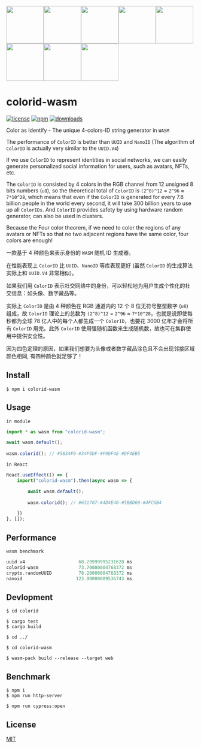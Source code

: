 <img src="https://user-images.githubusercontent.com/11075892/189524235-e20dfc88-6986-468c-8920-349887e516ce.svg" width="100px" /><img src="https://user-images.githubusercontent.com/11075892/189524254-ff66b01a-ea54-4025-8c99-fbc413814c8a.svg" width="100px" /><img src="https://user-images.githubusercontent.com/11075892/189524263-537b3569-6c45-4ee7-8139-e0fddf9b2226.svg" width="100px" /><img src="https://user-images.githubusercontent.com/11075892/189524266-aa3bb68c-0cbb-4120-916d-257ecc0db246.svg" width="100px" /><img src="https://user-images.githubusercontent.com/11075892/189524271-e3c92f62-4ef1-4703-8438-640ae436c8fc.svg" width="100px" /><img src="https://user-images.githubusercontent.com/11075892/189524273-4c569f99-3ba4-4c70-a22e-ed67b1be34f3.svg" width="100px" /><img src="https://user-images.githubusercontent.com/11075892/189524274-d3b4faea-b1a1-42fd-a32b-a16ded1a007e.svg" width="100px" /><img src="https://user-images.githubusercontent.com/11075892/189524281-e6cf4b57-a932-4795-9dc7-22675d209af0.svg" width="100px" />

# colorid-wasm


[![license](https://img.shields.io/npm/l/colorid-wasm?color=red)](https://revolunet.mit-license.org/) [![npm](https://img.shields.io/npm/v/colorid-wasm?color=cyan)](https://www.npmjs.com/package/colorid-wasm) [![downloads](https://img.shields.io/npm/dm/colorid-wasm)](https://www.npmjs.com/package/colorid-wasm)

Color as Identify - The unique 4-colors-ID string generator in `WASM`

The performance of `ColorID` is better than `UUID` and `NanoID` (The algorithm of `ColorID` is actually very similar to the `UUID.V4`)

If we use `ColorID` to represent identities in social networks, we can easily generate personalized social information for users, such as avatars, NFTs, etc.

The `ColorID` is consisted by 4 colors in the RGB channel from 12 unsigned 8 bits numbers (`u8`), so the theoretical total of `ColorID` is `(2^8)^12` = `2^96` ≈ `7*10^28`, which means that even if the `ColorID` is generated for every 7.8 billion people in the world every second, it will take 300 billion years to use up all `ColorIDs`. And `ColorID` provides safety by using hardware random generator, can also be used in clusters.

Because the Four color theorem, if we need to color the regions of any avatars or NFTs so that no two adjacent regions have the same color, four colors are enough!

一款基于 4 种颜色来表示身份的 `WASM` 随机 ID 生成器。

在性能表现上 `ColorID` 比 `UUID`、`NanoID` 等库表现更好 (虽然 `ColorID` 的生成算法实际上和 `UUID.V4` 非常相似)。

如果我们用 `ColorID` 表示社交网络中的身份，可以轻松地为用户生成个性化的社交信息：如头像、数字藏品等。

实际上 `ColorID` 是由 4 种颜色在 RGB 通道内的 12 个 8 位无符号整型数字 (`u8`) 组成，故 `ColorID` 理论上的总数为 `(2^8)^12` = `2^96` ≈ `7*10^28`，也就是说即使每秒都为全球 78 亿人中的每个人都生成一个 `ColorID`，也要花 3000 亿年才会将所有 `ColorID` 用完。此外 `ColorID` 使用强随机函数来生成随机数，故也可在集群使用中提供安全性。

因为四色定理的原因，如果我们想要为头像或者数字藏品涂色且不会出现邻接区域颜色相同, 有四种颜色就足够了！

## Install

```shell
$ npm i colorid-wasm
```

## Usage

`in module`

```js
import * as wasm from "colorid-wasm";

await wasm.default();
    
wasm.colorid(); // #5B34F9-#34F9DF-#F9DF4E-#DF4EB5
```

`in React`

```js
React.useEffect(() => {
    import("colorid-wasm").then(async wasm => {

        await wasm.default();
 
        wasm.colorid(); // #631707-#4D4E40-#5BBD69-#4FC6B4

    })
}, []);
```

## Performance


`wasm benchmark`

```rust
uuid v4                    68.29999995231628 ms
colorid-wasm               73.70000004768372 ms
crypto.randomUUID          78.20000004768372 ms
nanoid                    123.90000009536743 ms
```

## Devlopment

```shell
$ cd colorid

$ cargo test
$ cargo build

$ cd ../
```

```shell
$ cd colorid-wasm

$ wasm-pack build --release --target web
```

## Benchmark

```shell
$ npm i
$ npm run http-server
```

```shell
$ npm run cypress:open
```


## License

[MIT](https://opensource.org/licenses/MIT)


